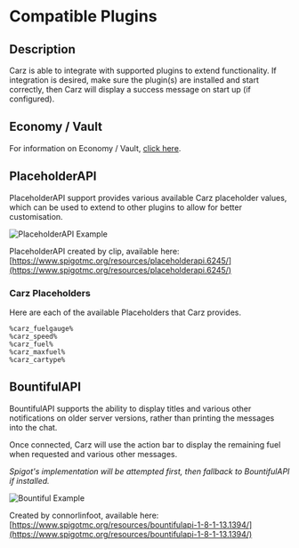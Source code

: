 Compatible Plugins
======

## Description

Carz is able to integrate with supported plugins to extend functionality. If integration is desired, make sure the plugin(s) are installed and start correctly, then Carz will display a success message on start up (if configured).

## Economy / Vault

For information on Economy / Vault, [click here](/economy).

## PlaceholderAPI

PlaceholderAPI support provides various available Carz placeholder values, which can be used to extend to other plugins to allow for better customisation.

![PlaceholderAPI Example](https://i.imgur.com/qOl5m4i.png "PlaceholderAPI Example")

PlaceholderAPI created by clip, available here: [https://www.spigotmc.org/resources/placeholderapi.6245/](https://www.spigotmc.org/resources/placeholderapi.6245/)

### Carz Placeholders

Here are each of the available Placeholders that Carz provides.

```
%carz_fuelgauge%
%carz_speed%
%carz_fuel%
%carz_maxfuel%
%carz_cartype%
```

## BountifulAPI

BountifulAPI supports the ability to display titles and various other notifications on older server versions, rather than printing the messages into the chat.

Once connected, Carz will use the action bar to display the remaining fuel when requested and various other messages.

_Spigot's implementation will be attempted first, then fallback to BountifulAPI if installed._

![Bountiful Example](https://i.imgur.com/lMvggwR.png "Bountiful Example")

Created by connorlinfoot, available here: [https://www.spigotmc.org/resources/bountifulapi-1-8-1-13.1394/](https://www.spigotmc.org/resources/bountifulapi-1-8-1-13.1394/)
